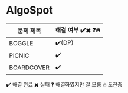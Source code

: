 # AlgoSpot

| 문제 제목 | 해결 여부 ✔️✖️ ❓🔥|
| --- | --- |
| BOGGLE  | ✔️(DP) |
| PICNIC  |✔️|
| BOARDCOVER  |✔️|

✔️ 해결 완료
✖️ 실패
❓ 해결하였지만  잘 모름
🔥 도전중
